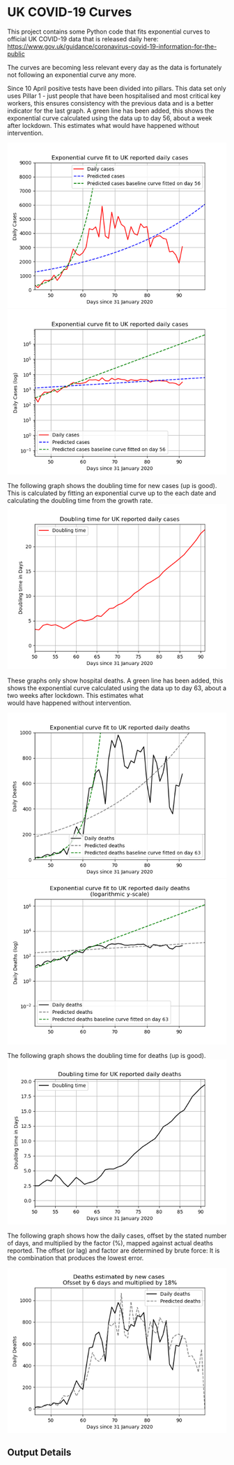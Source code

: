 # UK COVID-19 Curves

This project contains some Python code that fits exponential curves to
official UK COVID-19 data that is released daily here: https://www.gov.uk/guidance/coronavirus-covid-19-information-for-the-public

The curves are becoming less relevant every day as the data is fortunately not
following an exponential curve any more.

Since 10 April positive tests have been divided into pillars. This data set only uses Pillar 1 -  just people that have been hospitalised and most critical key workers,
this ensures consistency with the previous data and is a better indicator for
the last graph.
A green line has been added, this shows the exponential curve calculated using
the data up to day 56, about a week after lockdown. This estimates what would
have happened without intervention.

![Graph of actual cases and exponential curve](./out/cases.png)
![Graph of actual cases and exponential curve](./out/cases-log.png)

The following graph shows the doubling time for new cases (up is good).
This is calculated by fitting an exponential curve up to the each date
and calculating the doubling time from the growth rate.
![Graph of actual cases and exponential curve](./out/casesdt.png)

These graphs only show hospital deaths.
A green line has been added, this shows the exponential curve calculated using
the data up to day 63, about a two weeks after lockdown. This estimates what  
would have happened without intervention.

![Graph of actual cases and exponential deaths](./out/deaths.png)
![Graph of actual cases and exponential deaths](./out/deaths-log.png)

The following graph shows the doubling time for deaths (up is good).
![Graph of actual cases and exponential curve](./out/deathsdt.png)

The following graph shows how the daily cases, offset by the stated number of days,
and  multiplied by the factor (%), mapped against actual deaths reported.
The offset (or lag) and factor are determined by brute force:
It is the combination that produces the lowest error.

![Graph of predicted deaths based on earlier new cases](./out/cases-deaths.png)

Output Details
--------------
